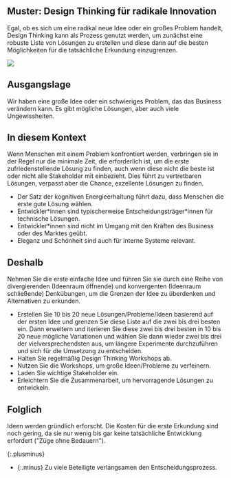 ## Muster: Design Thinking für radikale Innovation

Egal, ob es sich um eine radikal neue Idee oder ein großes Problem handelt, Design Thinking kann als Prozess genutzt werden, um zunächst eine robuste Liste von Lösungen zu erstellen und diese dann auf die besten Möglichkeiten für die tatsächliche Erkundung einzugrenzen.

![](../_images/5e15a7f47ff1c696754e6111_13.%20design%20thinking%20for%20(R)%20innovation.png)

## Ausgangslage

Wir haben eine große Idee oder ein schwieriges Problem, das das Business verändern kann. Es gibt mögliche Lösungen, aber auch viele Ungewissheiten.

## In diesem Kontext

Wenn Menschen mit einem Problem konfrontiert werden, verbringen sie in der Regel nur die minimale Zeit, die erforderlich ist, um die erste zufriedenstellende Lösung zu finden, auch wenn diese nicht die beste ist oder nicht alle Stakeholder mit einbezieht.
Dies führt zu vertretbaren Lösungen, verpasst aber die Chance, exzellente Lösungen zu finden.

* Der Satz der kognitiven Energieerhaltung führt dazu, dass Menschen die erste gute Lösung wählen.
* Entwickler\*innen sind typischerweise Entscheidungsträger\*innen für technische Lösungen.
* Entwickler\*innen sind nicht im Umgang mit den Kräften des Business oder des Marktes geübt.
* Eleganz und Schönheit sind auch für interne Systeme relevant.

## Deshalb

Nehmen Sie die erste einfache Idee und führen Sie sie durch eine Reihe von divergierenden (Ideenraum öffnende) und konvergenten (Ideenraum schließende) Denkübungen, um die Grenzen der Idee zu überdenken und Alternativen zu erkunden.

* Erstellen Sie 10 bis 20 neue Lösungen/Probleme/Ideen basierend auf der ersten Idee und grenzen Sie diese Liste auf die zwei bis drei besten ein.
Dann erweitern und iterieren Sie diese zwei bis drei besten in 10 bis 20 neue mögliche Variationen und wählen Sie dann wieder zwei bis drei der vielversprechendsten aus, um längere Experimente durchzuführen und sich für die Umsetzung zu entscheiden.
* Halten Sie regelmäßig Design Thinking Workshops ab.
* Nutzen Sie die Workshops, um große Ideen/Probleme zu verfeinern.
* Laden Sie wichtige Stakeholder ein.
* Erleichtern Sie die Zusammenarbeit, um hervorragende Lösungen zu entwickeln.

## Folglich

Ideen werden gründlich erforscht.
Die Kosten für die erste Erkundung sind noch gering, da sie nur wenig bis gar keine tatsächliche Entwicklung erfordert ("Züge ohne Bedauern").

{:.plusminus}
- {:.minus} Zu viele Beteiligte verlangsamen den Entscheidungsprozess.
